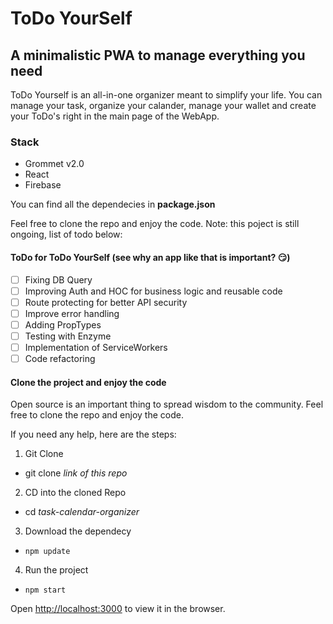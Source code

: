 # ToDo YourSelf

## A minimalistic PWA to manage everything you need

ToDo Yourself is an all-in-one organizer meant to simplify your life.
You can manage your task, organize your calander, manage your wallet and create your ToDo's right in the main page of the WebApp.

### Stack

- Grommet v2.0
- React
- Firebase

You can find all the dependecies in **package.json**

Feel free to clone the repo and enjoy the code.
Note: this poject is still ongoing, list of todo below:

#### ToDo for ToDo YourSelf (see why an app like that is important? :smirk:)

- [ ] Fixing DB Query
- [ ] Improving Auth and HOC for business logic and reusable code
- [ ] Route protecting for better API security
- [ ] Improve error handling
- [ ] Adding PropTypes
- [ ] Testing with Enzyme
- [ ] Implementation of ServiceWorkers
- [ ] Code refactoring

#### Clone the project and enjoy the code

Open source is an important thing to spread wisdom to the community.
Feel free to clone the repo and enjoy the code.

If you need any help, here are the steps:

1. Git Clone
  - git clone *link of this repo*
2. CD into the cloned Repo
  - cd *task-calendar-organizer*
3. Download the dependecy
  - `npm update`
4. Run the project
  - `npm start`
  
Open [http://localhost:3000](http://localhost:3000) to view it in the browser.
